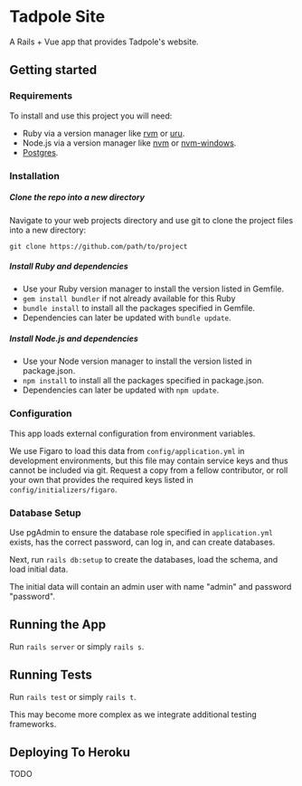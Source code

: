 # Tadpole Site
<!---
  TODO: Add code status indicators from CI services. Examples:
  [![Build Status](https://codeship.com/projects/0e40c6d0-4787-0132-ccf4-025f0fbdfe45/status?branch=master)](https://codeship.com/projects/0e40c6d0-4787-0132-ccf4-025f0fbdfe45)
  [![Build Status](https://secure.travis-ci.org/angular-ui/bootstrap.svg)](http://travis-ci.org/angular-ui/bootstrap)
  [![Code Climate](https://codeclimate.com/github/wellbredgrapefruit/asari.png)](https://codeclimate.com/github/wellbredgrapefruit/asari)
  [![Security](https://hakiri.io/github/wellbredgrapefruit/asari/master.svg)](https://hakiri.io/github/wellbredgrapefruit/asari/master)
  [![Test Coverage](https://img.shields.io/coveralls/resque/resque/master.svg)](https://coveralls.io/r/resque/resque)
  [![Inline Doc Coverage](http://inch-ci.org/github/resque/resque.svg)](http://inch-ci.org/github/resque/resque)
-->
A Rails + Vue app that provides Tadpole's website.

## Getting started

### Requirements

To install and use this project you will need:

* Ruby via a version manager like 
  [rvm](https://rvm.io/) or 
  [uru](https://bitbucket.org/jonforums/uru). 
* Node.js via a version manager like 
  [nvm](https://github.com/creationix/nvm) or 
  [nvm-windows](https://github.com/coreybutler/nvm-windows). 
* [Postgres](https://www.postgresql.org/download/).


### Installation

##### Clone the repo into a new directory
Navigate to your web projects directory and use git to clone the project files
into a new directory:
```
git clone https://github.com/path/to/project
```

##### Install Ruby and dependencies
* Use your Ruby version manager to install the version listed in Gemfile.
* `gem install bundler` if not already available for this Ruby
* `bundle install` to install all the packages specified in Gemfile.
* Dependencies can later be updated with `bundle update`.

##### Install Node.js and dependencies
* Use your Node version manager to install the version listed in package.json.
* `npm install` to install all the packages specified in package.json.
* Dependencies can later be updated with `npm update`.


### Configuration
This app loads external configuration from environment variables.

We use Figaro to load this data from `config/application.yml` in development
environments, but this file may contain service keys and thus cannot be 
included via git. Request a copy from a fellow contributor, or roll your own
that provides the required keys listed in `config/initializers/figaro`.


### Database Setup
Use pgAdmin to ensure the database role specified in `application.yml` exists, 
has the correct password, can log in, and can create databases. 

Next, run `rails db:setup` to create the databases, load the schema, and load 
initial data.

The initial data will contain an admin user with name "admin" and password 
"password".


## Running the App
Run `rails server` or simply `rails s`.


## Running Tests
Run `rails test` or simply `rails t`.

This may become more complex as we integrate additional testing frameworks.


## Deploying To Heroku
TODO
